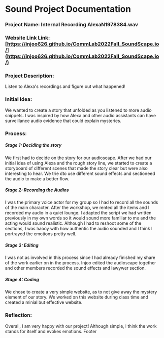 # Sound Project Documentation

### Project Name: Internal Recording AlexaN1978384.wav

### Website Link Link: [https://injoo626.github.io/CommLab2022Fall_SoundScape.io/](https://injoo626.github.io/CommLab2022Fall_SoundScape.io/)

### Project Description:

Listen to Alexa's recordings and figure out what happened!

### Initial Idea:

We wanted to create a story that unfolded as you listened to more audio snippets. I was inspired by how Alexa and other audio assistants can have surveillance audio evidence that could explain mysteries.

### Process:

##### Stage 1: Deciding the story

We first had to decide on the story for our audioscape. After we had our initial idea of using Alexa and the rough story line, we started to create a storyboard of different scenes that made the story clear but were also interesting to hear. We trie dto use different sound effects and sectioneed the audio to make a better flow.                           
       
##### Stage 2: Recording the Audios

I was the primary voice actor for my group so I had to record all the sounds of the main character. After the workshop, we rented all the items and I recorded my audio in a quiet lounge. I adapted the script we had written previously in my own words so it would sound more familiar to me and the acting would sound realistic. Although I had to reshoot some of the sections, I was haooy with how authentic the audio sounded and I think I portrayed the emotions pretty well.

##### Stage 3: Editing

I was not as involved in this process since I had already finished my share of the work earlier on in the process. Injoo edited the audioscape together and other members recorded the sound effects and lawywer section.

##### Stage 4: Coding

We chose to create a very simple website, as to not give away the mystery element of our story. We worked on this website during class time and created a minial but effective website.

### Reflection:

Overall, I am very happy with our project! Although simple, I think the work stands for itself and evokes emotions. 
Footer

